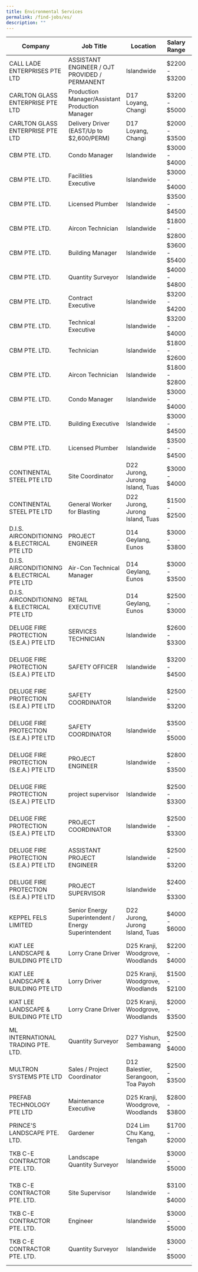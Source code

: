 ```yaml
---
title: Environmental Services
permalink: /find-jobs/es/
description: ""
---
```

|Company|Job Title|Location|Salary Range|Link|
|--------|--------|--------|--------|--------|
|CALL LADE ENTERPRISES PTE LTD | ASSISTANT ENGINEER / OJT PROVIDED / PERMANENT|Islandwide|$2200 - $3200|(https://www.mycareersfuture.gov.sg/job/building-construction/assistant-engineer-ojt-provided-permanent-call-lade-enterprises-1cff5d0d6b1a65129cbfc6d6e26aa678|)|
|CARLTON GLASS ENTERPRISE PTE LTD|Production Manager/Assistant Production Manager|D17 Loyang, Changi|$3200 - $5000|https://www.mycareersfuture.gov.sg/job/building-construction/production-managerassistant-production-manager-carlton-glass-enterprise-26258dbea4b298f262027fa7ab70c867|
|CARLTON GLASS ENTERPRISE PTE LTD|Delivery Driver (EAST/Up to $2,600/PERM)|D17 Loyang, Changi|$2000 - $3500|https://www.mycareersfuture.gov.sg/job/building-construction/delivery-driver-carlton-glass-enterprise-f6ab9ffd177e8b1fe9b67cae3f13b887|
|CBM PTE. LTD.|Condo Manager|Islandwide|$3000 - $4000|https://www.mycareersfuture.gov.sg/job/building-construction/condo-manager-cbm-4ba2e1ad1026cfb5689f17377408414b|
|CBM PTE. LTD.|Facilities Executive|Islandwide|$3000 - $4000|https://www.mycareersfuture.gov.sg/job/building-construction/facilities-executive-cbm-1b62268f04ab82a05a31e943ac383a8f|
|CBM PTE. LTD.|Licensed Plumber|Islandwide|$3500 - $4500|https://www.mycareersfuture.gov.sg/job/building-construction/licensed-plumber-cbm-d82599e8180f1f5e1f2f05a06b7042e2|
|CBM PTE. LTD.|Aircon Technician|Islandwide|$1800 - $2800|https://www.mycareersfuture.gov.sg/job/building-construction/aircon-technician-cbm-0c04f42bc28248145b564d0575153f31|
|CBM PTE. LTD.|Building Manager|Islandwide|$3600 - $5400|https://www.mycareersfuture.gov.sg/job/building-construction/building-manager-cbm-067141dbad030ab667b7993ceaff86f7|
|CBM PTE. LTD.|Quantity Surveyor|Islandwide|$4000 - $4800|https://www.mycareersfuture.gov.sg/job/building-construction/quantity-surveyor-cbm-db209f5c163f5652214e3e432e2ed295|
|CBM PTE. LTD.|Contract Executive|Islandwide|$3200 - $4200|https://www.mycareersfuture.gov.sg/job/building-construction/contract-executive-cbm-edfde8714192620541097b040649bff3|
|CBM PTE. LTD.|Technical Executive|Islandwide|$3200 - $4000|https://www.mycareersfuture.gov.sg/job/building-construction/technical-executive-cbm-c3f5ac819084fbeaaa9e229b027a0aa3|
|CBM PTE. LTD.|Technician|Islandwide|$1800 - $2600|https://www.mycareersfuture.gov.sg/job/building-construction/technician-cbm-00cb57b0858f32d6d2a86c85043a3117|
|CBM PTE. LTD.|Aircon Technician|Islandwide|$1800 - $2800|https://www.mycareersfuture.gov.sg/job/building-construction/aircon-technician-cbm-78b4d34ff25aff384484ce27caf48306|
|CBM PTE. LTD.|Condo Manager|Islandwide|$3000 - $4000|https://www.mycareersfuture.gov.sg/job/building-construction/condo-manager-cbm-9864da54eada6f3a46d45145a3917bf4|
|CBM PTE. LTD.|Building Executive|Islandwide|$3000 - $4500|https://www.mycareersfuture.gov.sg/job/building-construction/building-executive-cbm-a6292ebe26cede8df940c1a2a9b3250a|
|CBM PTE. LTD.|Licensed Plumber|Islandwide|$3500 - $4500|https://www.mycareersfuture.gov.sg/job/building-construction/licensed-plumber-cbm-bdfc5fa647735787a1eeeebf48aa09da|
|CONTINENTAL STEEL PTE LTD|Site Coordinator |D22 Jurong, Jurong Island, Tuas|$3000 - $4000|https://www.mycareersfuture.gov.sg/job/building-construction/site-coordinator-continental-steel-d6c60850b58df507aee8cd4d37ad1225|
|CONTINENTAL STEEL PTE LTD|General Worker for Blasting|D22 Jurong, Jurong Island, Tuas|$1500 - $2500|https://www.mycareersfuture.gov.sg/job/building-construction/general-worker-blasting-continental-steel-f64da5a14bcbda55d5342f4acbeba488|
|D.I.S. AIRCONDITIONING & ELECTRICAL PTE LTD|PROJECT ENGINEER|D14 Geylang, Eunos|$3000 - $3800|https://www.mycareersfuture.gov.sg/job/building-construction/project-engineer-dis-airconditioning-electrical-af4033335295216f1a300b92daede46f|
|D.I.S. AIRCONDITIONING & ELECTRICAL PTE LTD|Air-Con Technical Manager|D14 Geylang, Eunos|$3000 - $3500|https://www.mycareersfuture.gov.sg/job/building-construction/air-con-technical-manager-dis-airconditioning-electrical-4046086763ab0a0ac67bcd172c900fdd|
|D.I.S. AIRCONDITIONING & ELECTRICAL PTE LTD|RETAIL EXECUTIVE|D14 Geylang, Eunos|$2500 - $3000|https://www.mycareersfuture.gov.sg/job/building-construction/retail-executive-dis-airconditioning-electrical-7515eb8206de9c0c2366318c74e8ff9f|
|DELUGE FIRE PROTECTION (S.E.A.) PTE LTD|SERVICES TECHNICIAN|Islandwide|$2600 - $3300|https://www.mycareersfuture.gov.sg/job/building-construction/services-technician-deluge-fire-protection-7f4cbb6b810d6ee641b38a816fc92417|
|DELUGE FIRE PROTECTION (S.E.A.) PTE LTD|SAFETY OFFICER|Islandwide|$3200 - $4500|https://www.mycareersfuture.gov.sg/job/building-construction/safety-officer-deluge-fire-protection-151517e183e178b7a9e9a8ddbcd7c1ea|
|DELUGE FIRE PROTECTION (S.E.A.) PTE LTD|SAFETY COORDINATOR|Islandwide|$2500 - $3200|https://www.mycareersfuture.gov.sg/job/building-construction/safety-coordinator-deluge-fire-protection-8c271bccb96b992bcb8cc245ed7dc487|
|DELUGE FIRE PROTECTION (S.E.A.) PTE LTD|SAFETY COORDINATOR|Islandwide|$3500 - $5000|https://www.mycareersfuture.gov.sg/job/building-construction/safety-coordinator-deluge-fire-protection-bbfa1eb5623dd0d6a365f6e2106ca267|
|DELUGE FIRE PROTECTION (S.E.A.) PTE LTD|PROJECT ENGINEER|Islandwide|$2800 - $3500|https://www.mycareersfuture.gov.sg/job/building-construction/project-engineer-deluge-fire-protection-ff83e62752303f0cab337c221358e851|
|DELUGE FIRE PROTECTION (S.E.A.) PTE LTD|project supervisor|Islandwide|$2500 - $3300|https://www.mycareersfuture.gov.sg/job/building-construction/project-supervisor-deluge-fire-protection-9e41cbb81c8c6385d4e4dbaef2381451|
|DELUGE FIRE PROTECTION (S.E.A.) PTE LTD|PROJECT COORDINATOR|Islandwide|$2500 - $3300|https://www.mycareersfuture.gov.sg/job/building-construction/project-coordinator-deluge-fire-protection-ccf81b6e493ab19aaeabebbd0805a96c|
|DELUGE FIRE PROTECTION (S.E.A.) PTE LTD|ASSISTANT PROJECT ENGINEER|Islandwide|$2500 - $3200|https://www.mycareersfuture.gov.sg/job/building-construction/assistant-project-engineer-deluge-fire-protection-d3d65ebab06c9d60928dc72adfcba238|
|DELUGE FIRE PROTECTION (S.E.A.) PTE LTD|PROJECT SUPERVISOR|Islandwide|$2400 - $3300|https://www.mycareersfuture.gov.sg/job/building-construction/project-supervisor-deluge-fire-protection-5446e2adf6fd4c8d84dc0e27647d5d4c|
|KEPPEL FELS LIMITED|Senior Energy Superintendent / Energy Superintendent|D22 Jurong, Jurong Island, Tuas|$4000 - $6000|https://www.mycareersfuture.gov.sg/job/building-construction/senior-energy-superintendent-energy-superintendent-keppel-fels-70545a6862c64217b4d664713ffa81f1|
|KIAT LEE LANDSCAPE & BUILDING PTE LTD|Lorry Crane Driver|D25 Kranji, Woodgrove, Woodlands|$2200 - $4000|https://www.mycareersfuture.gov.sg/job/building-construction/lorry-crane-driver-kiat-lee-landscape-building-d2b8eb151f9d2636e5d01af7a2e44840|
|KIAT LEE LANDSCAPE & BUILDING PTE LTD|Lorry Driver|D25 Kranji, Woodgrove, Woodlands|$1500 - $2100|https://www.mycareersfuture.gov.sg/job/building-construction/lorry-driver-kiat-lee-landscape-building-2a126090747c9bd9c35ef510c1aca136|
|KIAT LEE LANDSCAPE & BUILDING PTE LTD|Lorry Crane Driver|D25 Kranji, Woodgrove, Woodlands|$2000 - $3500|https://www.mycareersfuture.gov.sg/job/building-construction/lorry-crane-driver-kiat-lee-landscape-building-2a27a4bfea33a503921a2fd223d817be|
|ML INTERNATIONAL TRADING PTE. LTD.|Quantity Surveyor|D27 Yishun, Sembawang|$2500 - $4000|https://www.mycareersfuture.gov.sg/job/building-construction/quantity-surveyor-ml-international-trading-5e9cff87d28cb72e55a86d5c66bc8c42|
|MULTRON SYSTEMS PTE LTD|Sales / Project Coordinator|D12 Balestier, Serangoon, Toa Payoh|$2500 - $3500|https://www.mycareersfuture.gov.sg/job/building-construction/sales-project-coordinator-multron-systems-08d190403e9e9841ba29116684e7cff8|
|PREFAB TECHNOLOGY PTE LTD|Maintenance Executive|D25 Kranji, Woodgrove, Woodlands|$2800 - $3800|https://www.mycareersfuture.gov.sg/job/building-construction/maintenance-executive-prefab-technology-3020aedbc276482d0395029f10b5c789|
|PRINCE'S LANDSCAPE PTE. LTD.|Gardener|D24 Lim Chu Kang, Tengah|$1700 - $2000|https://www.mycareersfuture.gov.sg/job/building-construction/gardener-princes-landscape-bb1b5cd886bc13a7bd009d5c2933bdb6|
|TKB C-E CONTRACTOR PTE. LTD.|Landscape Quantity Surveyor|Islandwide|$3000 - $5000|https://www.mycareersfuture.gov.sg/job/building-construction/landscape-quantity-surveyor-tkb-c-e-contractor-3e1e9de345f9cd1547b2427c6da68fa4|
|TKB C-E CONTRACTOR PTE. LTD.|Site Supervisor|Islandwide|$3100 - $4000|https://www.mycareersfuture.gov.sg/job/building-construction/site-supervisor-tkb-c-e-contractor-aa307b85e958c716116257bcf04fcfaf|
|TKB C-E CONTRACTOR PTE. LTD.|Engineer|Islandwide|$3000 - $5000|https://www.mycareersfuture.gov.sg/job/building-construction/engineer-tkb-c-e-contractor-bff9836574641f655060a1bb4ded62ae|
|TKB C-E CONTRACTOR PTE. LTD.|Quantity Surveyor|Islandwide|$3000 - $5000|https://www.mycareersfuture.gov.sg/job/building-construction/quantity-surveyor-tkb-c-e-contractor-d5e4fc0fafc1fd36a84d094aa7d31505|